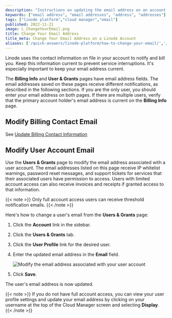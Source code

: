 ```yaml
---
description: "Instructions on updating the email address on an account so that you can receive email notifications."
keywords: ["email address", "email addresses", "address", "addresses"]
tags: ["linode platform","cloud manager","email"]
published: 2022-11-21
image: L_ChangeYourEmail.png
title: Change Your Email Address
title_meta: Change Your Email Address on a Linode Account
aliases: ['/quick-answers/linode-platform/how-to-change-your-email/','/guides/how-to-change-your-email/']
---
```


Linode uses the contact information on file in your account to notify and bill you. Keep this information current to prevent service interruptions. It's especially important to keep your email address current.

The **Billing Info** and **User & Grants** pages have email address fields. The email addresses saved on these pages receive different notifications, as described in the following sections. If you are the only user, you should enter your email address on both pages. If there are multiple users, verify that the primary account holder's email address is current on the **Billing Info** page.

## Modify Billing Contact Email

See [Update Billing Contact Information](/docs/products/platform/billing/guides/update-billing-contact-info/)

## Modify User Account Email

Use the **Users & Grants** page to modify the email address associated with a user account. The email addresses listed on this page receive IP whitelist warnings, password reset messages, and support tickets for services that their associated users have permission to access. Users with limited account access can also receive invoices and receipts if granted access to that information.

{{< note >}}
Only full account access users can receive threshold notification emails.
{{< /note >}}

Here's how to change a user's email from the **Users & Grants** page:

1. Click the **Account** link in the sidebar.
1. Click the **Users & Grants** tab.
1. Click the **User Profile** link for the desired user.
1. Enter the updated email address in the **Email** field.

    ![Modify the email address associated with your user account](accounts-my-profile-change-email.png "Modify the email address associated with your user account")

1. Click **Save**.

The user's email address is now updated.

{{< note >}}
If you do not have full account access, you can view your user profile settings and update your email address by clicking on your username at the top of the Cloud Manager screen and selecting **Display**.
{{< /note >}}